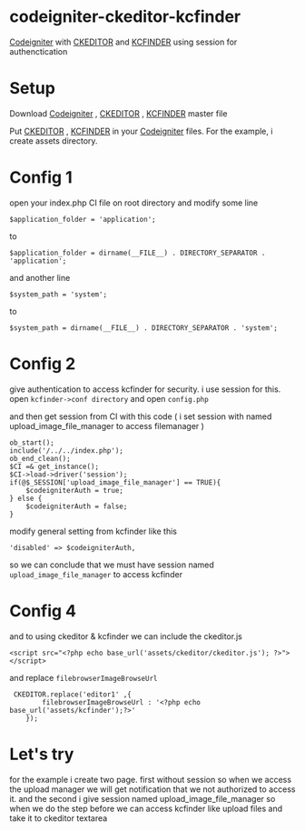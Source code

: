 # codeigniter-ckeditor-kcfinder
[Codeigniter](http://codeigniter.com/) with [CKEDITOR](http://ckeditor.com/) and [KCFINDER](http://kcfinder.sunhater.com/) using session for authenctication

# Setup
Download [Codeigniter](http://codeigniter.com/) , [CKEDITOR](http://ckeditor.com/) , [KCFINDER](http://kcfinder.sunhater.com/) master file

Put [CKEDITOR](http://ckeditor.com/) , [KCFINDER](http://kcfinder.sunhater.com/) in your [Codeigniter](http://codeigniter.com/) files. For the example, i create assets directory.

# Config 1
open your index.php CI file on root directory and modify  some line
```
$application_folder = 'application';
```
to
```
$application_folder = dirname(__FILE__) . DIRECTORY_SEPARATOR . 'application';
```

and another line
```
$system_path = 'system';
```
to
```
$system_path = dirname(__FILE__) . DIRECTORY_SEPARATOR . 'system';
```

# Config 2
give authentication to access kcfinder for security. i use session for this.
open ```kcfinder->conf directory``` and open ```config.php```

and then get session from CI with this code ( i set session with named upload_image_file_manager to access filemanager )
```
ob_start();
include('/../../index.php');
ob_end_clean();
$CI =& get_instance();
$CI->load->driver('session');
if(@$_SESSION['upload_image_file_manager'] == TRUE){
	$codeigniterAuth = true;
} else {
	$codeigniterAuth = false;
}
```

modify general setting from kcfinder like this
```
'disabled' => $codeigniterAuth,
```

so we can conclude that we must have session named ```upload_image_file_manager``` to access kcfinder

# Config 4
and to using ckeditor & kcfinder we can include the ckeditor.js
```
<script src="<?php echo base_url('assets/ckeditor/ckeditor.js'); ?>"></script>
```
and replace ```filebrowserImageBrowseUrl```
```
 CKEDITOR.replace('editor1' ,{
		filebrowserImageBrowseUrl : '<?php echo base_url('assets/kcfinder');?>'
	});
```

# Let's try
for the example i create two page. first without session so when we access the upload manager we will get notification that we not authorized to access it.
and the second i give session named upload_image_file_manager so when we do the step before we can access kcfinder like upload files and take it to ckeditor textarea
